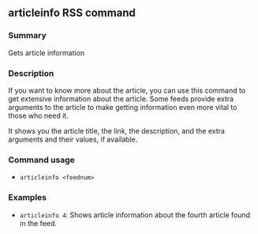 ## articleinfo RSS command

### Summary

Gets article information

### Description

If you want to know more about the article, you can use this command to get extensive information about the article. Some feeds provide extra arguments to the article to make getting information even more vital to those who need it.

It shows you the article title, the link, the description, and the extra arguments and their values, if available.

### Command usage

* `articleinfo <feednum>`

### Examples

* `articleinfo 4`: Shows article information about the fourth article found in the feed.